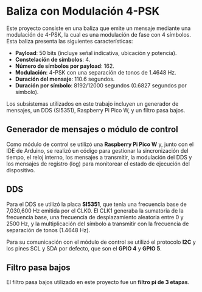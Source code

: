 # Baliza con Modulación 4-PSK

Este proyecto consiste en una baliza que emite un mensaje mediante una modulación de 4-PSK, la cual es una modulación de fase con 4 símbolos. Esta baliza presenta las siguientes características:

- **Payload**: 50 bits (incluye señal indicativa, ubicación y potencia).
- **Constelación de símbolos**: 4.
- **Número de símbolos por payload**: 162.
- **Modulación**: 4-PSK con una separación de tonos de 1.4648 Hz.
- **Duración del mensaje**: 110.6 segundos.
- **Duración por símbolo**: 8192/12000 segundos (0.6827 segundos por símbolo).

Los subsistemas utilizados en este trabajo incluyen un generador de mensajes, un DDS (SI5351), Raspberry Pi Pico W, y un filtro pasa bajos.

## Generador de mensajes o módulo de control

Como módulo de control se utilizó una **Raspberry Pi Pico W** y, junto con el IDE de Arduino, se realizó un código para gestionar la sincronización del tiempo, el reloj interno, los mensajes a transmitir, la modulación del DDS y los mensajes de registro (log) para monitorear el estado de ejecución del dispositivo.

## DDS

Para el DDS se utilizó la placa **SI5351**, que tenía una frecuencia base de 7,030,600 Hz emitida por el CLK0. El CLK1 generaba la sumatoria de la frecuencia base, una frecuencia de desplazamiento aleatoria entre 0 y 2500 Hz, y la multiplicación del símbolo a transmitir con la frecuencia de separación de tonos (1.4648 Hz).

Para su comunicación con el módulo de control se utilizó el protocolo **I2C** y los pines SCL y SDA por defecto, que son el **GPIO 4** y **GPIO 5**.

## Filtro pasa bajos

El filtro pasa bajos utilizado en este proyecto fue un **filtro pi de 3 etapas**.
